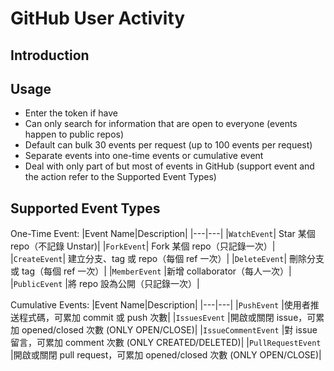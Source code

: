 # GitHub User Activity
## Introduction
## Usage

- Enter the token if have
- Can only search for information that are open to everyone (events happen to public repos)
- Default can bulk 30 events per request (up to 100 events per request)
- Separate events into one-time events or cumulative event
- Deal with only part of but most of events in GitHub (support event and the action refer to the Supported Event Types)

## Supported Event Types
One-Time Event:
|Event Name|Description|
|---|---|
|`WatchEvent`| Star 某個 repo（不記錄 Unstar)|
|`ForkEvent`|	Fork 某個 repo（只記錄一次）|
|`CreateEvent`|	建立分支、tag 或 repo（每個 ref 一次）|
|`DeleteEvent`|	刪除分支或 tag（每個 ref 一次）|
|`MemberEvent`	|新增 collaborator（每人一次）|
|`PublicEvent`	|將 repo 設為公開（只記錄一次）|

Cumulative Events:
|Event Name|Description|
|---|---|
|`PushEvent`	|使用者推送程式碼，可累加 commit 或 push 次數|
|`IssuesEvent`	|開啟或關閉 issue，可累加 opened/closed 次數 (ONLY OPEN/CLOSE)|
|`IssueCommentEvent`	|對 issue 留言，可累加 comment 次數 (ONLY CREATED/DELETED)|
|`PullRequestEvent`	|開啟或關閉 pull request，可累加 opened/closed 次數 (ONLY OPEN/CLOSE)|